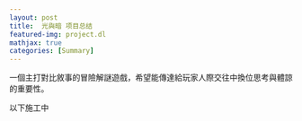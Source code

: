 ```yaml
---
layout: post
title:  光與暗 项目总结
featured-img: project.dl
mathjax: true
categories: [Summary]
---
```


一個主打對比敘事的冒險解謎遊戲，希望能傳達給玩家人際交往中換位思考與體諒的重要性。

<!--more-->

以下施工中